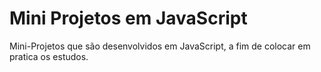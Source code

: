 # Mini Projetos em JavaScript

Mini-Projetos que são desenvolvidos em JavaScript, a fim de colocar em pratica os estudos.
